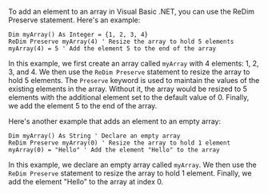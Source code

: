 To add an element to an array in Visual Basic .NET, you can use the ReDim Preserve statement. Here's an example:

```
Dim myArray() As Integer = {1, 2, 3, 4}
ReDim Preserve myArray(4) ' Resize the array to hold 5 elements
myArray(4) = 5 ' Add the element 5 to the end of the array
```

In this example, we first create an array called `myArray` with 4 elements: 1, 2, 3, and 4. We then use the `ReDim Preserve` statement to resize the array to hold 5 elements. The `Preserve` keyword is used to maintain the values of the existing elements in the array. Without it, the array would be resized to 5 elements with the additional element set to the default value of 0. Finally, we add the element 5 to the end of the array.

Here's another example that adds an element to an empty array:

```
Dim myArray() As String ' Declare an empty array
ReDim Preserve myArray(0) ' Resize the array to hold 1 element
myArray(0) = "Hello" ' Add the element "Hello" to the array
```

In this example, we declare an empty array called `myArray`. We then use the `ReDim Preserve` statement to resize the array to hold 1 element. Finally, we add the element "Hello" to the array at index 0.